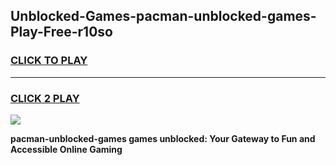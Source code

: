 
## Unblocked-Games-pacman-unblocked-games-Play-Free-r10so
<h3>
<a href="https://premium76.site?title=pacman-unblocked-games&ref=10A">CLICK TO PLAY</a></h3>
<hr>

<h3>
<a href="https://premium76.site?title=pacman-unblocked-games&ref=10A">CLICK 2 PLAY</a>
  
</h3>

<a href="https://premium76.site?title=pacman-unblocked-games&ref=10A"><img src="https://clearcache.store/games.png"></a>


**pacman-unblocked-games games unblocked: Your Gateway to Fun and Accessible Online Gaming**
